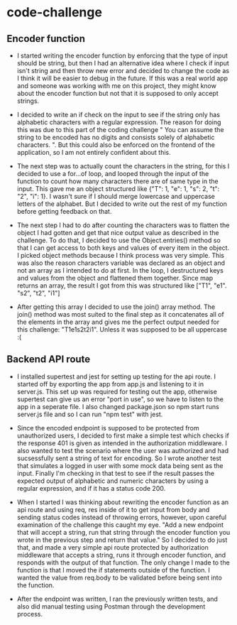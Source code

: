 # code-challenge

## Encoder function 

- I started writing the encoder function by enforcing that the type of input should be string, but then I had an alternative idea where I check if input isn't string and then throw new error and decided to change the code as I think it will be easier to debug in the future. If this was a real world app and someone was working with me on this project, they might know about the encoder function but not that it is supposed to only accept strings. 

- I decided to write an if check on the input to see if the string only has alphabetic characters with a regular expression. The reason for doing this was due to this part of the coding challenge " You can assume the string to be encoded has no digits and consists solely of alphabetic characters. ". But this could also be enforced on the frontend of the application, so I am not entirely confident about this.  

- The next step was to actually count the characters in the string, for this I decided to use a for...of loop, and looped through the input of the function to count how many characters there are of same type in the input. This gave me an object structured like {"T": 1, "e": 1, "s": 2, "t": "2", "i": 1}. I wasn't sure if I should merge lowercase and uppercase letters of the alphabet. But I decided to write out the rest of my function before getting feedback on that. 

- The next step I had to do after counting the characters was to flatten the object I had gotten and get that nice output value as described in the challenge. To do that, I decided to use the Object.entries() method so that I can get access to both keys and values of every item in the object. I picked object methods because I think process was very simple. This was also the reason characters variable was declared as an object and not an array as I intended to do at first. In the loop, I destructured keys and values from the object and flattened them together. Since map returns an array, the result I got from this was structured like ["T1", "e1". "s2", "t2", "i1"]

- After getting this array I decided to use the join() array method. The join() method was most suited to the final step as it concatenates all of the elements in the array and gives me the perfect output needed for this challenge: "T1e1s2t2i1". Unless it was supposed to be all uppercase :( 

## Backend API route

- I installed supertest and jest for setting up testing for the api route. I started off by exporting the app from app.js and listening to it in server.js. This set up was required for testing out the app, otherwise supertest can give us an error "port in use", so we have to listen to the app in a seperate file. I also changed package.json so npm start runs server.js file and so I can run "npm test" with jest.

- Since the encoded endpoint is supposed to be protected from unauthorized users, I decided to first make a simple test which checks if the response 401 is given as intended in the authorization middleware. I also wanted to test the scenario where the user was authorized and had sucsessfully sent a string of text for encoding. So I wrote another test that simulates a logged in user with some mock data being sent as the input. Finally I'm checking in that test to see if the result passes the expected output of alphabetic and numeric characters by using a regular expression, and if it has a status code 200. 

- When I started I was thinking about rewriting the encoder function as an api route and using req, res inside of it to get input from body and sending status codes instead of throwing errors, however, upon careful examination of the challenge this caught my eye. "Add a new endpoint that will accept a string, run that string through the encoder function you wrote in the previous step and return that value." So I decided to do just that, and made a very simple api route protected by authorization middleware that accepts a string, runs it through encoder function, and responds with the output of that function. The only change I made to the function is that I moved the if statements outside of the function. I wanted the value from req.body to be validated before being sent into the function.

- After the endpoint was written, I ran the previously written tests, and also did manual testing using Postman through the development process. 